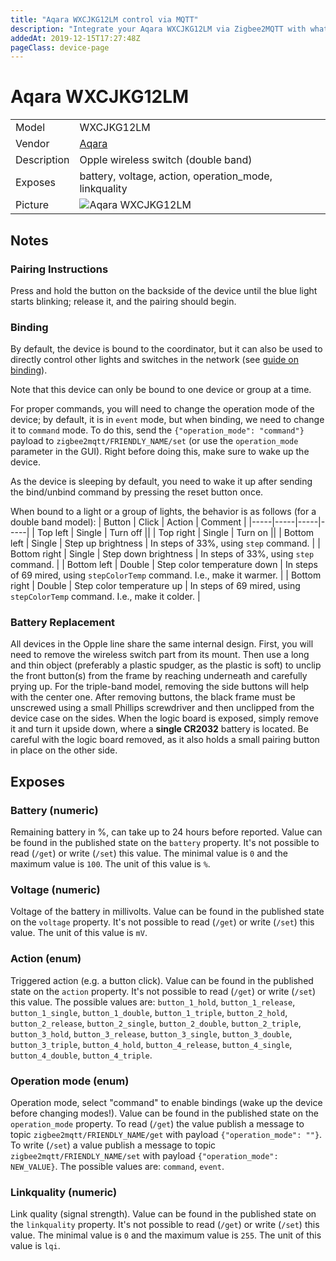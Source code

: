 ```yaml
---
title: "Aqara WXCJKG12LM control via MQTT"
description: "Integrate your Aqara WXCJKG12LM via Zigbee2MQTT with whatever smart home infrastructure you are using without the vendor's bridge or gateway."
addedAt: 2019-12-15T17:27:48Z
pageClass: device-page
---
```


<!-- !!!! -->
<!-- ATTENTION: This file is auto-generated through docgen! -->
<!-- You can only edit the "Notes"-Section between the two comment lines "Notes BEGIN" and "Notes END". -->
<!-- Do not use h1 or h2 heading within "## Notes"-Section. -->
<!-- !!!! -->

# Aqara WXCJKG12LM

|     |     |
|-----|-----|
| Model | WXCJKG12LM  |
| Vendor  | [Aqara](/supported-devices/#v=Aqara)  |
| Description | Opple wireless switch (double band) |
| Exposes | battery, voltage, action, operation_mode, linkquality |
| Picture | ![Aqara WXCJKG12LM](https://www.zigbee2mqtt.io/images/devices/WXCJKG12LM.png) |


<!-- Notes BEGIN: You can edit here. Add "## Notes" headline if not already present. -->
## Notes

### Pairing Instructions
Press and hold the button on the backside of the device until the blue light starts blinking; release it, and the pairing should begin.

### Binding
By default, the device is bound to the coordinator, but it can also be used to directly control other lights and switches in the network (see [guide on binding](https://www.zigbee2mqtt.io/guide/usage/binding.html)).

Note that this device can only be bound to one device or group at a time.

For proper commands, you will need to change the operation mode of the device; by default, it is in `event` mode, but when binding, we need to change it to `command` mode.
To do this, send the `{"operation_mode": "command"}` payload to `zigbee2mqtt/FRIENDLY_NAME/set` (or use the `operation_mode` parameter in the GUI). Right before doing this, make sure to wake up the device.

As the device is sleeping by default, you need to wake it up after sending the bind/unbind command by pressing the reset button once.

When bound to a light or a group of lights, the behavior is as follows (for a double band model):
| Button | Click | Action | Comment |
|-----|-----|-----|-----|
| Top left | Single  | Turn off ||
| Top right | Single  | Turn on ||
| Bottom left | Single | Step up brightness | In steps of 33%, using `step` command. |
| Bottom right | Single | Step down brightness | In steps of 33%, using `step` command. |
| Bottom left | Double | Step color temperature down | In steps of 69 mired, using `stepColorTemp` command. I.e., make it warmer. |
| Bottom right | Double | Step color temperature up | In steps of 69 mired, using `stepColorTemp` command. I.e., make it colder. |

### Battery Replacement
All devices in the Opple line share the same internal design. First, you will need to remove the wireless switch part from its mount.
Then use a long and thin object (preferably a plastic spudger, as the plastic is soft) to unclip the front button(s) from the frame by reaching underneath and carefully prying up.
For the triple-band model, removing the side buttons will help with the center one. After removing buttons, the black frame must be unscrewed using a small Phillips screwdriver and then unclipped from the device case on the sides.
When the logic board is exposed, simply remove it and turn it upside down, where a **single CR2032** battery is located. Be careful with the logic board removed, as it also holds a small pairing button in place on the other side.
<!-- Notes END: Do not edit below this line -->




## Exposes

### Battery (numeric)
Remaining battery in %, can take up to 24 hours before reported.
Value can be found in the published state on the `battery` property.
It's not possible to read (`/get`) or write (`/set`) this value.
The minimal value is `0` and the maximum value is `100`.
The unit of this value is `%`.

### Voltage (numeric)
Voltage of the battery in millivolts.
Value can be found in the published state on the `voltage` property.
It's not possible to read (`/get`) or write (`/set`) this value.
The unit of this value is `mV`.

### Action (enum)
Triggered action (e.g. a button click).
Value can be found in the published state on the `action` property.
It's not possible to read (`/get`) or write (`/set`) this value.
The possible values are: `button_1_hold`, `button_1_release`, `button_1_single`, `button_1_double`, `button_1_triple`, `button_2_hold`, `button_2_release`, `button_2_single`, `button_2_double`, `button_2_triple`, `button_3_hold`, `button_3_release`, `button_3_single`, `button_3_double`, `button_3_triple`, `button_4_hold`, `button_4_release`, `button_4_single`, `button_4_double`, `button_4_triple`.

### Operation mode (enum)
Operation mode, select "command" to enable bindings (wake up the device before changing modes!).
Value can be found in the published state on the `operation_mode` property.
To read (`/get`) the value publish a message to topic `zigbee2mqtt/FRIENDLY_NAME/get` with payload `{"operation_mode": ""}`.
To write (`/set`) a value publish a message to topic `zigbee2mqtt/FRIENDLY_NAME/set` with payload `{"operation_mode": NEW_VALUE}`.
The possible values are: `command`, `event`.

### Linkquality (numeric)
Link quality (signal strength).
Value can be found in the published state on the `linkquality` property.
It's not possible to read (`/get`) or write (`/set`) this value.
The minimal value is `0` and the maximum value is `255`.
The unit of this value is `lqi`.

